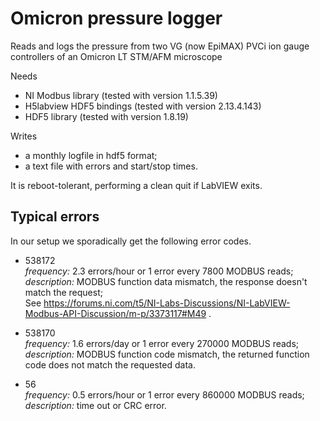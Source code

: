 # Omicron pressure logger

Reads and logs the pressure from two VG (now EpiMAX) PVCi ion gauge controllers of an Omicron LT STM/AFM microscope

Needs
* NI Modbus library (tested with version 1.1.5.39)
* H5labview HDF5 bindings (tested with version 2.13.4.143)
* HDF5 library (tested with version 1.8.19)

Writes
* a monthly logfile in hdf5 format;
* a text file with errors and start/stop times.

It is reboot-tolerant, performing a clean quit if LabVIEW exits.

## Typical errors
In our setup we sporadically get the following error codes.

* 538172  
*frequency:* 2.3 errors/hour or 1 error every 7800 MODBUS reads;  
*description:* MODBUS function data mismatch, the response doesn't match the request;  
See https://forums.ni.com/t5/NI-Labs-Discussions/NI-LabVIEW-Modbus-API-Discussion/m-p/3373117#M49 .

* 538170  
*frequency:* 1.6 errors/day or 1 error every 270000 MODBUS reads;  
*description:* MODBUS function code mismatch, the returned function code does not match the requested data.

* 56  
*frequency:* 0.5 errors/hour or 1 error every 860000 MODBUS reads;  
*description:* time out or CRC error.